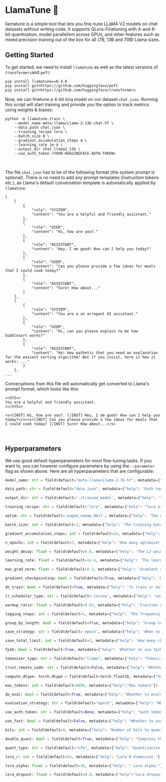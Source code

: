 # LlamaTune 🦙

llamatune is a simple tool that lets you fine-tune LLaMA V2 models on chat datasets without writing code. It supports QLora-Finetuning with 4-and 8-bit quantization, model parallelism across GPUs, and other features such as mixed precision training out of the box for all (7B, 13B and 70B) Llama sizes. 
<br>

## Getting Started

To get started, we need to install `llamatune` as well as the latest versions of `transformers`and `peft`:

```
pip install llamatune==0.4.0
pip install git+https://github.com/huggingface/peft
pip install git+https://github.com/huggingface/transformers
```

Now, we can finetune a 4-bit lora model on our dataset `chat.json`. Running this script will start training and provide you the option to track metrics using weights & biases:

```
python -m llamatune.train \
    --model_name meta-llama/Llama-2-13b-chat-hf \
    --data_path chat.json \
    --training_recipe lora \
    --batch_size 8 \
    --gradient_accumulation_steps 4 \
    --learning_rate 1e-4 \
    --output_dir chat_llama2_13b \
    --use_auth_token <YOUR-HUGGINGFACE-AUTH-TOKEN>
```



<br>

The file `chat.json` has to be of the following format (the system prompt is optional). There is no need to add any prompt templates (instruction tokens etc.), as Llama's default conversation template is automatically applied by `llamatune`.

```
[
    [
        {
            "role": "SYSTEM",
            "content": "You are a helpful and friendly assistant."
        },
        {
            "role": "USER",
            "content": "Hi, how are you?."
        },
        {
            "role": "ASSISTANT",
            "content": "Hey, I am good! How can I help you today?"
        },
        {
            "role": "USER",
            "content": "Can you please provide a few ideas for meals that I could cook today?"
        },
        {
            "role": "ASSISTANT",
            "content": "Sure! How about..."
        }
    ],
    [
        {
            "role": "SYSTEM",
            "content": "You are a an arrogant AI assistant."
        },
        {
            "role": "USER",
            "content": "Hi, can you please explain to me how bubblesort works?"
        },
        {
            "role": "ASSISTANT",
            "content": "Ha! How pathetic that you need an explanation for the easiest sorting algorithm! But if you insist, here is how it works: ..."
        }
    ],
...
```

Conversations from this file will automatically get converted to Llama's prompt format, which looks like this:

```
<<SYS>>
You are a helpful and friendly assistant.
<</SYS>>

<s>[INST] Hi, how are you?. [/INST] Hey, I am good! How can I help you today?</s><s>[INST] Can you please provide a few ideas for meals that I could cook today? [/INST] Sure! How about...</s>
```

<br>

## Hyperparameters

We use good default hyperparameters for most fine-tuning tasks. If you want to, you can however configure parameters by using the `--parameter` flag as shown above. Here are all hyperparameters that are configurable:

```python
model_name: str = field(default="meta-llama/Llama-2-7b-hf", metadata={"help": 'Huggingface Name of the model you want to train'})

data_path: str = field(default="data.json", metadata={"help": 'Path towards your training data'})

output_dir: str = field(default='./trained_model', metadata={"help": 'The output dir for logs and checkpoints'})

training_recipe: str = field(default="lora", metadata={"help": "lora or full_training"})

optim: str = field(default='paged_adamw_8bit', metadata={"help": 'The optimizer to be used'})

batch_size: int = field(default=1, metadata={"help": 'The training batch size per GPU. Increase for better speed.'})

gradient_accumulation_steps: int = field(default=16, metadata={"help": 'How many gradients to accumulate before to perform an optimizer step'})

n_epochs: int = field(default=3, metadata={"help": 'How many optimizer update steps to take'})

weight_decay: float = field(default=0.0, metadata={"help": 'The L2 weight decay rate of AdamW'}) 

learning_rate: float = field(default=1e-4, metadata={"help": 'The learning rate'})

max_grad_norm: float = field(default=0.3, metadata={"help": 'Gradient clipping max norm. This is tuned and works well for all models tested.'})

gradient_checkpointing: bool = field(default=True, metadata={"help": 'Use gradient checkpointing. You want to use this.'})

do_train: bool = field(default=True, metadata={"help": 'To train or not to train, that is the question?'})

lr_scheduler_type: str = field(default='cosine', metadata={"help": 'Learning rate schedule. Constant a bit better than cosine, and has advantage for analysis'})

warmup_ratio: float = field(default=0.03, metadata={"help": 'Fraction of steps to do a warmup for'})

logging_steps: int = field(default=1, metadata={"help": 'The frequency of update steps after which to log the loss'})

group_by_length: bool = field(default=True, metadata={"help": 'Group sequences into batches with same length. Saves memory and speeds up training considerably.'})

save_strategy: str = field(default='epoch', metadata={"help": 'When to save checkpoints'})

save_total_limit: int = field(default=3, metadata={"help": 'How many checkpoints to save before the oldest is overwritten'})

fp16: bool = field(default=True, metadata={"help": 'Whether to use fp16 mixed precision training'})

tokenizer_type: str = field(default="llama", metadata={"help": "Tokenizer type. Should be \"llama\" for llama models to address tokenizer issue"})

trust_remote_code: str = field(default=False, metadata={"help": "Whether to trust remote code."})

compute_dtype: torch.dtype = field(default=torch.float16, metadata={"help":"Compute Datatype for models, either float16 or float32."})

max_tokens: int = field(default=4096, metadata={"help":"Max tokens"})

do_eval: bool = field(default=True, metadata={"help": "Whether to evaluate or not"})

evaluation_strategy: str = field(default="epoch", metadata={"help": "When to evaluate, after certain number of steps or each epoch"})

use_auth_token: str = field(default=None, metadata={"help": "auth token"})

use_fast: bool = field(default=False, metadata={"help": "Whether to use fast tokenizer"})

bits: int = field(default=4, metadata={"help": "Number of bits to quantize the model to"})

double_quant: bool = field(default=True, metadata={"help": "Compress the quantization statistics through double quantization."})

quant_type: str = field(default="nf4", metadata={"help": "Quantization data type to use. Should be one of `fp4` or `nf4`."})

lora_r: int = field(default=64, metadata={"help": "Lora R dimension."})

lora_alpha: float = field(default=16, metadata={"help": " Lora alpha."})

lora_dropout: float = field(default=0.0, metadata={"help":"Lora dropout."})
```
